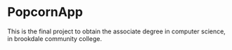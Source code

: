 # PopcornApp
This is the final project to obtain the associate degree in computer science,
in brookdale community college.

